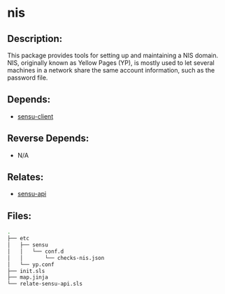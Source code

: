 # nis

## Description:

This package provides tools for setting up and maintaining a NIS domain. NIS, originally known as Yellow Pages (YP), is mostly used to let several machines in a network share the same account information, such as the password file.

## Depends:

  -  [sensu-client](/salt/sensu-client)

## Reverse Depends:

  -  N/A

## Relates:

  -  [sensu-api](/salt/sensu-api)

## Files:

```bash
.
├── etc
│   ├── sensu
│   │   └── conf.d
│   │       └── checks-nis.json
│   └── yp.conf
├── init.sls
├── map.jinja
└── relate-sensu-api.sls
```
